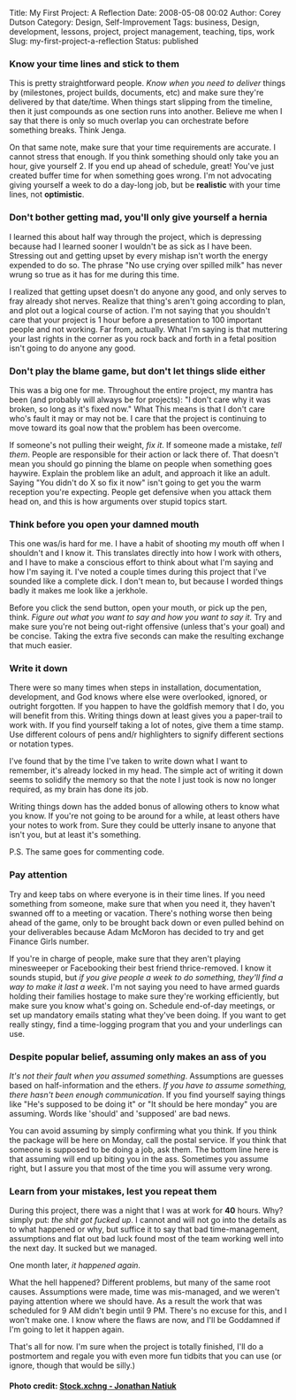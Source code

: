 Title: My First Project: A Reflection
Date: 2008-05-08 00:02
Author: Corey Dutson
Category: Design, Self-Improvement
Tags: business, Design, development, lessons, project, project management, teaching, tips, work
Slug: my-first-project-a-reflection
Status: published

### Know your time lines and stick to them

This is pretty straightforward people. *Know when you need to deliver*
things by (milestones, project builds, documents, etc) and make sure
they're delivered by that date/time. When things start slipping from the
timeline, then it just compounds as one section runs into another.
Believe me when I say that there is only so much overlap you can
orchestrate before something breaks. Think Jenga.

On that same note, make sure that your time requirements are accurate. I
cannot stress that enough. If you think something should only take you
an hour, give yourself 2. If you end up ahead of schedule, great! You've
just created buffer time for when something goes wrong. I'm not
advocating giving yourself a week to do a day-long job, but be
**realistic** with your time lines, not **optimistic**.

### Don't bother getting mad, you'll only give yourself a hernia

I learned this about half way through the project, which is depressing
because had I learned sooner I wouldn't be as sick as I have been.
Stressing out and getting upset by every mishap isn't worth the energy
expended to do so. The phrase "No use crying over spilled milk" has
never wrung so true as it has for me during this time.

I realized that getting upset doesn't do anyone any good, and only
serves to fray already shot nerves. Realize that thing's aren't going
according to plan, and plot out a logical course of action. I'm not
saying that you shouldn't care that your project is 1 hour before a
presentation to 100 important people and not working. Far from,
actually. What I'm saying is that muttering your last rights in the
corner as you rock back and forth in a fetal position isn't going to do
anyone any good.

### Don't play the blame game, but don't let things slide either

This was a big one for me. Throughout the entire project, my mantra has
been (and probably will always be for projects): "I don't care why it
was broken, so long as it's fixed now." What This means is that I don't
care who's fault it may or may not be. I care that the project is
continuing to move toward its goal now that the problem has been
overcome.

If someone's not pulling their weight, *fix it*. If someone made a
mistake, *tell them*. People are responsible for their action or lack
there of. That doesn't mean you should go pinning the blame on people
when something goes haywire. Explain the problem like an adult, and
approach it like an adult. Saying "You didn't do X so fix it now" isn't
going to get you the warm reception you're expecting. People get
defensive when you attack them head on, and this is how arguments over
stupid topics start.

### Think before you open your damned mouth

This one was/is hard for me. I have a habit of shooting my mouth off
when I shouldn't and I know it. This translates directly into how I work
with others, and I have to make a conscious effort to think about what
I'm saying and how I'm saying it. I've noted a couple times during this
project that I've sounded like a complete dick. I don't mean to, but
because I worded things badly it makes me look like a jerkhole.

Before you click the send button, open your mouth, or pick up the pen,
think. *Figure out what you want to say and how you want to say it.* Try
and make sure you're not being out-right offensive (unless that's your
goal) and be concise. Taking the extra five seconds can make the
resulting exchange that much easier.



### Write it down

There were so many times when steps in installation, documentation,
development, and God knows where else were overlooked, ignored, or
outright forgotten. If you happen to have the goldfish memory that I do,
you will benefit from this. Writing things down at least gives you a
paper-trail to work with. If you find yourself taking a lot of notes,
give them a time stamp. Use different colours of pens and/r highlighters
to signify different sections or notation types.

I've found that by the time I've taken to write down what I want to
remember, it's already locked in my head. The simple act of writing it
down seems to solidify the memory so that the note I just took is now no
longer required, as my brain has done its job.

Writing things down has the added bonus of allowing others to know what
you know. If you're not going to be around for a while, at least others
have your notes to work from. Sure they could be utterly insane to
anyone that isn't you, but at least it's something.

P.S. The same goes for commenting code.

### Pay attention

Try and keep tabs on where everyone is in their time lines. If you need
something from someone, make sure that when you need it, they haven't
swanned off to a meeting or vacation. There's nothing worse then being
ahead of the game, only to be brought back down or even pulled behind on
your deliverables because Adam McMoron has decided to try and get
Finance Girls number.

If you're in charge of people, make sure that they aren't playing
minesweeper or Facebooking their best friend thrice-removed. I know it
sounds stupid, but *if you give people a week to do something, they'll
find a way to make it last a week*. I'm not saying you need to have
armed guards holding their families hostage to make sure they're working
efficiently, but make sure you know what's going on. Schedule end-of-day
meetings, or set up mandatory emails stating what they've been doing. If
you want to get really stingy, find a time-logging program that you and
your underlings can use.

### Despite popular belief, assuming only makes an ass of you

*It's not their fault when you assumed something*. Assumptions are
guesses based on half-information and the ethers. *If you have to assume
something, there hasn't been enough communication*. If you find yourself
saying things like "He's supposed to be doing it" or "It should be here
monday" you are assuming. Words like 'should' and 'supposed' are bad
news.

You can avoid assuming by simply confirming what you think. If you think
the package will be here on Monday, call the postal service. If you
think that someone is supposed to be doing a job, ask them. The bottom
line here is that assuming will end up biting you in the ass. Sometimes
you assume right, but I assure you that most of the time you will assume
very wrong.

### Learn from your mistakes, lest you repeat them

During this project, there was a night that I was at work for **40**
hours. Why? simply put: *the shit got fucked up*. I cannot and will not
go into the details as to what happened or why, but suffice it to say
that bad time-management, assumptions and flat out bad luck found most
of the team working well into the next day. It sucked but we managed.

One month later, *it happened again*.

What the hell happened? Different problems, but many of the same root
causes. Assumptions were made, time was mis-managed, and we weren't
paying attention where we should have. As a result the work that was
scheduled for 9 AM didn't begin until 9 PM. There's no excuse for this,
and I won't make one. I know where the flaws are now, and I'll be
Goddamned if I'm going to let it happen again.

That's all for now. I'm sure when the project is totally finished, I'll
do a postmortem and regale you with even more fun tidbits that you can
use (or ignore, though that would be silly.)

#### Photo credit: [Stock.xchng - Jonathan Natiuk](http://www.sxc.hu/profile/jnatiuk "Stock.xchng - Jonathan Natiuk")
